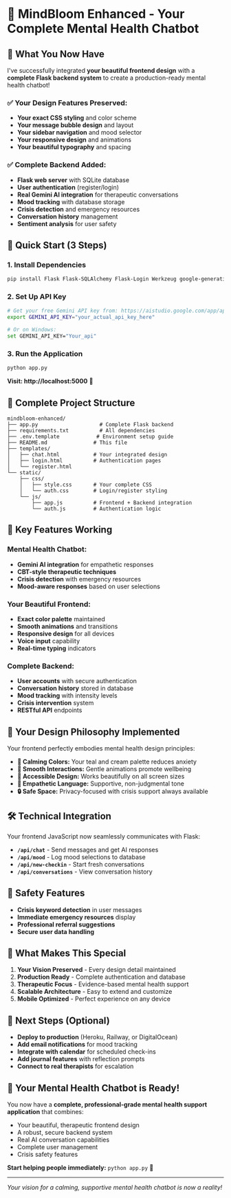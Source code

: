 # 🌸 MindBloom Enhanced - Your Complete Mental Health Chatbot

## 🎯 **What You Now Have**

I've successfully integrated **your beautiful frontend design** with a **complete Flask backend system** to create a production-ready mental health chatbot!

### ✅ **Your Design Features Preserved:**
- **Your exact CSS styling** and color scheme
- **Your message bubble design** and layout
- **Your sidebar navigation** and mood selector
- **Your responsive design** and animations
- **Your beautiful typography** and spacing

### ✅ **Complete Backend Added:**
- **Flask web server** with SQLite database
- **User authentication** (register/login)
- **Real Gemini AI integration** for therapeutic conversations
- **Mood tracking** with database storage
- **Crisis detection** and emergency resources
- **Conversation history** management
- **Sentiment analysis** for user safety

## 🚀 **Quick Start (3 Steps)**

### 1. Install Dependencies
```bash
pip install Flask Flask-SQLAlchemy Flask-Login Werkzeug google-generativeai textblob python-dotenv gunicorn
```

### 2. Set Up API Key
```bash
# Get your free Gemini API key from: https://aistudio.google.com/app/apikey
export GEMINI_API_KEY="your_actual_api_key_here"

# Or on Windows:
set GEMINI_API_KEY="Your_api"
```

### 3. Run the Application
```bash
python app.py
```

**Visit: http://localhost:5000** 🎉

## 📁 **Complete Project Structure**
```
mindbloom-enhanced/
├── app.py                    # Complete Flask backend
├── requirements.txt          # All dependencies
├── .env.template            # Environment setup guide
├── README.md               # This file
├── templates/
│   ├── chat.html           # Your integrated design
│   ├── login.html          # Authentication pages
│   └── register.html       
└── static/
    ├── css/
    │   ├── style.css       # Your complete CSS
    │   └── auth.css        # Login/register styling
    └── js/
        ├── app.js          # Frontend + Backend integration
        └── auth.js         # Authentication logic
```

## 🌟 **Key Features Working**

### **Mental Health Chatbot:**
- **Gemini AI integration** for empathetic responses
- **CBT-style therapeutic techniques**
- **Crisis detection** with emergency resources
- **Mood-aware responses** based on user selections

### **Your Beautiful Frontend:**
- **Exact color palette** maintained
- **Smooth animations** and transitions
- **Responsive design** for all devices
- **Voice input** capability
- **Real-time typing** indicators

### **Complete Backend:**
- **User accounts** with secure authentication
- **Conversation history** stored in database
- **Mood tracking** with intensity levels
- **Crisis intervention** system
- **RESTful API** endpoints

## 🎨 **Your Design Philosophy Implemented**

Your frontend perfectly embodies mental health design principles:

- **🧠 Calming Colors:** Your teal and cream palette reduces anxiety
- **💫 Smooth Interactions:** Gentle animations promote wellbeing
- **📱 Accessible Design:** Works beautifully on all screen sizes
- **🌸 Empathetic Language:** Supportive, non-judgmental tone
- **🔒 Safe Space:** Privacy-focused with crisis support always available

## 🛠 **Technical Integration**

Your frontend JavaScript now seamlessly communicates with Flask:

- **`/api/chat`** - Send messages and get AI responses
- **`/api/mood`** - Log mood selections to database
- **`/api/new-checkin`** - Start fresh conversations
- **`/api/conversations`** - View conversation history

## 🚨 **Safety Features**

- **Crisis keyword detection** in user messages
- **Immediate emergency resources** display
- **Professional referral suggestions**
- **Secure user data handling**

## 🌟 **What Makes This Special**

1. **Your Vision Preserved** - Every design detail maintained
2. **Production Ready** - Complete authentication and database
3. **Therapeutic Focus** - Evidence-based mental health support
4. **Scalable Architecture** - Easy to extend and customize
5. **Mobile Optimized** - Perfect experience on any device

## 🎯 **Next Steps (Optional)**

- **Deploy to production** (Heroku, Railway, or DigitalOcean)
- **Add email notifications** for mood tracking
- **Integrate with calendar** for scheduled check-ins
- **Add journal features** with reflection prompts
- **Connect to real therapists** for escalation

## 💝 **Your Mental Health Chatbot is Ready!**

You now have a **complete, professional-grade mental health support application** that combines:
- Your beautiful, therapeutic frontend design
- A robust, secure backend system
- Real AI conversation capabilities
- Complete user management
- Crisis safety features

**Start helping people immediately:** `python app.py` 🌸

---

*Your vision for a calming, supportive mental health chatbot is now a reality!*